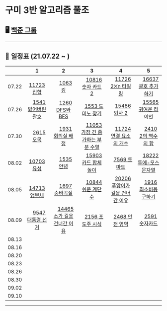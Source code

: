 # 구미 3반 알고리즘 풀조

## 🖥 [백준 그룹](https://www.acmicpc.net/group/11830)
-----------------------

## 📅 일정표 (21.07.22 ~ )
| |1|2|3|4|5|
|:--:|:--:|:--:|:--:|:--:|:--:|
|07.22|<img src="https://static.solved.ac/tier_small/6.svg" width="14" height="14">[11723 집합](https://www.acmicpc.net/problem/11723)|<img src="https://static.solved.ac/tier_small/7.svg" width="14" height="14">[1063 킹](https://www.acmicpc.net/problem/1063)|<img src="https://static.solved.ac/tier_small/7.svg" width="14" height="14">[10816 숫자 카드 2](https://www.acmicpc.net/problem/10816)|<img src="https://static.solved.ac/tier_small/8.svg" width="14" height="14">[11726 2⨉n 타일링](https://www.acmicpc.net/problem/11726)|<img src="https://static.solved.ac/tier_small/13.svg" width="14" height="14">[16637 괄호 추가하기](https://www.acmicpc.net/problem/11637)|
|07.26|<img src="https://static.solved.ac/tier_small/9.svg" width="14" height="14">[1541 잃어버린 괄호](https://www.acmicpc.net/problem/1541)|<img src="https://static.solved.ac/tier_small/9.svg" width="14" height="14">[1260 DFS와 BFS](https://www.acmicpc.net/problem/1260)|<img src="https://static.solved.ac/tier_small/10.svg" width="14" height="14">[1553 도미노 찾기](https://www.acmicpc.net/problem/1553)|<img src="https://static.solved.ac/tier_small/10.svg" width="14" height="14">[15486 퇴사 2](https://www.acmicpc.net/problem/15486)|<img src="https://static.solved.ac/tier_small/10.svg" width="14" height="14">[15565 귀여운 라이언](https://www.acmicpc.net/problem/15565)|
|07.30|<img src="https://static.solved.ac/tier_small/8.svg" width="14" height="14">[2615 오목](https://www.acmicpc.net/problem/2615)|<img src="https://static.solved.ac/tier_small/9.svg" width="14" height="14">[1931 회의실 배정](https://www.acmicpc.net/problem/1931)|<img src="https://static.solved.ac/tier_small/9.svg" width="14" height="14">[11053 가장 긴 증가하는 부분 수열](https://www.acmicpc.net/problem/11053)|<img src="https://static.solved.ac/tier_small/9.svg" width="14" height="14">[11724 연결 요소의 개수](https://www.acmicpc.net/problem/11724)|<img src="https://static.solved.ac/tier_small/10.svg" width="14" height="14">[2410 2의 멱수의 합](https://www.acmicpc.net/problem/2410)|
|08.02|<img src="https://static.solved.ac/tier_small/8.svg" width="14" height="14">[10703 유성](https://www.acmicpc.net/problem/10703)|<img src="https://static.solved.ac/tier_small/9.svg" width="14" height="14">[1535 안녕](https://www.acmicpc.net/problem/1535)|<img src="https://static.solved.ac/tier_small/9.svg" width="14" height="14">[15903 카드 합체 놀이](https://www.acmicpc.net/problem/15903)|<img src="https://static.solved.ac/tier_small/10.svg" width="14" height="14">[7569 토마토](https://www.acmicpc.net/problem/7569)|<img src="https://static.solved.ac/tier_small/10.svg" width="14" height="14">[18222 투에-모스 문자열](https://www.acmicpc.net/problem/18222)|
|08.05|<img src="https://static.solved.ac/tier_small/8.svg" width="14" height="14">[14713 앵무새](https://www.acmicpc.net/problem/14713)|<img src="https://static.solved.ac/tier_small/10.svg" width="14" height="14">[1697 숨바꼭질](https://www.acmicpc.net/problem/1697)|<img src="https://static.solved.ac/tier_small/10.svg" width="14" height="14">[10844 쉬운 계단 수](https://www.acmicpc.net/problem/10844)|<img src="https://static.solved.ac/tier_small/10.svg" width="14" height="14">[20206 푸앙이가 길을 건너간 이유](https://www.acmicpc.net/problem/20206)|<img src="https://static.solved.ac/tier_small/11.svg" width="14" height="14">[1916 최소비용 구하기](https://www.acmicpc.net/problem/1916)|
|08.09|<img src="https://static.solved.ac/tier_small/8.svg" width="14" height="14">[9547 대통령 선거](https://www.acmicpc.net/problem/9547)|<img src="https://static.solved.ac/tier_small/9.svg" width="14" height="14">[14465 소가 길을 건너간 이유](https://www.acmicpc.net/problem/14465)|<img src="https://static.solved.ac/tier_small/10.svg" width="14" height="14">[2156 포도주 시식](https://www.acmicpc.net/problem/2156)|<img src="https://static.solved.ac/tier_small/10.svg" width="14" height="14">[2468 안전 영역](https://www.acmicpc.net/problem/2468)|<img src="https://static.solved.ac/tier_small/11.svg" width="14" height="14">[2591 숫자카드](https://www.acmicpc.net/problem/2591)|
|08.13||||||
|08.16||||||
|08.20||||||
|08.23||||||
|08.26||||||
|08.30||||||
|09.02||||||
|09.10||||||

-----------------------
